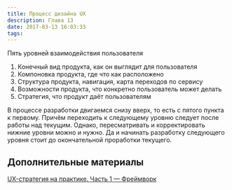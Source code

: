 ```yaml
---
title: Процесс дизайна UX
description: Глава 13
date: 2017-03-13 16:03:33
tags:
---
```




Пять уровней взаимодействия пользователя
1. Конечный вид продукта, как он выглядит для пользователя
2. Компоновка продукта, где что как расположено
3. Структура продукта, навигация, карта переходов по сервису
4. Возможности продукта, что конкретно пользователь может делать
5. Стратегия, что продукт даёт пользователям

В процессе разработки двигаемся снизу вверх, то есть с пятого пункта к первому. Причём переходить к следующему уровню следует  после работы над текущим. Однако, пересматривать и корректировать нижние уровни можно и нужно. Да и начинать разработку следующего уровня стоит до окончательной проработки текущего.


## Дополнительные материалы
[UX-стратегия на практике. Часть 1 — Фреймворк](http://www.jvetrau.com/uxstrategy-1/)
